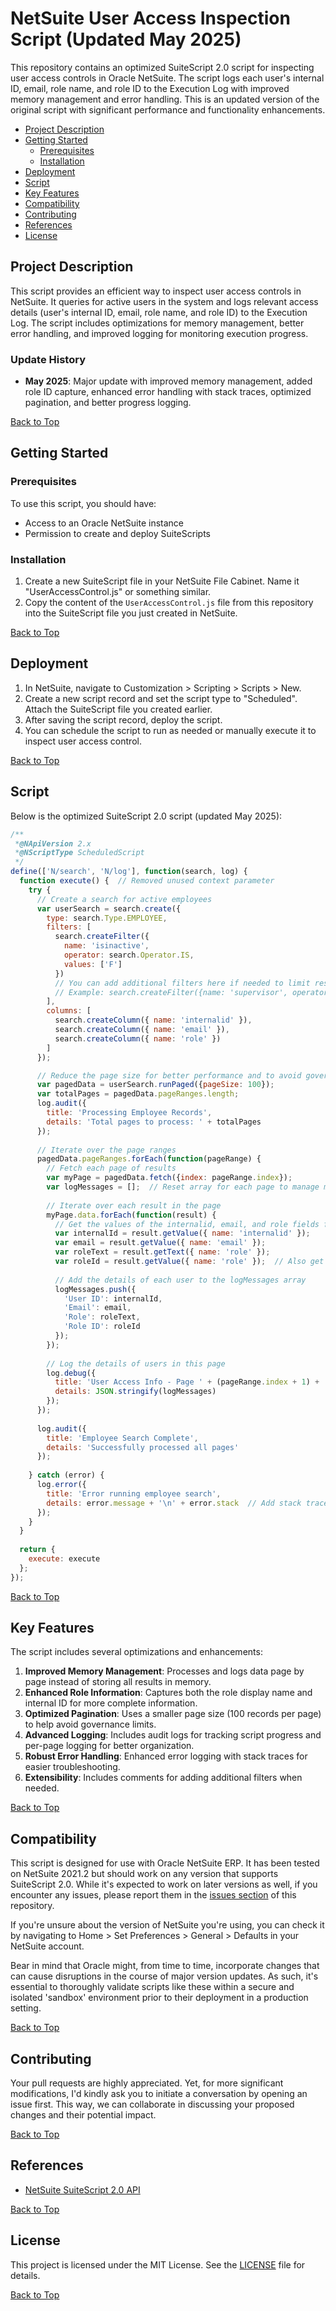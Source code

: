 # NetSuite User Access Inspection Script (Updated May 2025)

This repository contains an optimized SuiteScript 2.0 script for inspecting user access controls in Oracle NetSuite. The script logs each user's internal ID, email, role name, and role ID to the Execution Log with improved memory management and error handling. This is an updated version of the original script with significant performance and functionality enhancements.

- [Project Description](#project-description)
- [Getting Started](#getting-started)
  - [Prerequisites](#prerequisites)
  - [Installation](#installation)
- [Deployment](#deployment)
- [Script](#script)
- [Key Features](#key-features)
- [Compatibility](#compatibility)
- [Contributing](#contributing)
- [References](#references)
- [License](#license)

## Project Description

This script provides an efficient way to inspect user access controls in NetSuite. It queries for active users in the system and logs relevant access details (user's internal ID, email, role name, and role ID) to the Execution Log. The script includes optimizations for memory management, better error handling, and improved logging for monitoring execution progress.

### Update History
- **May 2025**: Major update with improved memory management, added role ID capture, enhanced error handling with stack traces, optimized pagination, and better progress logging.

[Back to Top](#netsuite-user-access-inspection-script)

## Getting Started

### Prerequisites

To use this script, you should have:

- Access to an Oracle NetSuite instance
- Permission to create and deploy SuiteScripts

### Installation

1. Create a new SuiteScript file in your NetSuite File Cabinet. Name it "UserAccessControl.js" or something similar.
2. Copy the content of the `UserAccessControl.js` file from this repository into the SuiteScript file you just created in NetSuite.

[Back to Top](#netsuite-user-access-inspection-script)

## Deployment

1. In NetSuite, navigate to Customization > Scripting > Scripts > New.
2. Create a new script record and set the script type to "Scheduled". Attach the SuiteScript file you created earlier.
3. After saving the script record, deploy the script.
4. You can schedule the script to run as needed or manually execute it to inspect user access control.

[Back to Top](#netsuite-user-access-inspection-script)

## Script

Below is the optimized SuiteScript 2.0 script (updated May 2025):

```javascript
/**
 *@NApiVersion 2.x
 *@NScriptType ScheduledScript
 */
define(['N/search', 'N/log'], function(search, log) {
  function execute() {  // Removed unused context parameter
    try {
      // Create a search for active employees
      var userSearch = search.create({
        type: search.Type.EMPLOYEE,
        filters: [
          search.createFilter({
            name: 'isinactive',
            operator: search.Operator.IS,
            values: ['F']
          })
          // You can add additional filters here if needed to limit results
          // Example: search.createFilter({name: 'supervisor', operator: search.Operator.ANYOF, values: [123]})
        ],
        columns: [
          search.createColumn({ name: 'internalid' }),
          search.createColumn({ name: 'email' }),
          search.createColumn({ name: 'role' })
        ]
      });

      // Reduce the page size for better performance and to avoid governance issues
      var pagedData = userSearch.runPaged({pageSize: 100});
      var totalPages = pagedData.pageRanges.length;
      log.audit({
        title: 'Processing Employee Records', 
        details: 'Total pages to process: ' + totalPages
      });
      
      // Iterate over the page ranges
      pagedData.pageRanges.forEach(function(pageRange) {
        // Fetch each page of results
        var myPage = pagedData.fetch({index: pageRange.index});
        var logMessages = [];  // Reset array for each page to manage memory better
        
        // Iterate over each result in the page
        myPage.data.forEach(function(result) {
          // Get the values of the internalid, email, and role fields for each result
          var internalId = result.getValue({ name: 'internalid' });
          var email = result.getValue({ name: 'email' });
          var roleText = result.getText({ name: 'role' });
          var roleId = result.getValue({ name: 'role' });  // Also get the role ID
          
          // Add the details of each user to the logMessages array
          logMessages.push({
            'User ID': internalId,
            'Email': email,
            'Role': roleText,
            'Role ID': roleId
          });
        });
        
        // Log the details of users in this page
        log.debug({
          title: 'User Access Info - Page ' + (pageRange.index + 1) + ' of ' + totalPages,
          details: JSON.stringify(logMessages)
        });
      });
      
      log.audit({
        title: 'Employee Search Complete',
        details: 'Successfully processed all pages'
      });
      
    } catch (error) {
      log.error({
        title: 'Error running employee search',
        details: error.message + '\n' + error.stack  // Add stack trace for better debugging
      });
    }
  }
  
  return {
    execute: execute
  };
});
```

[Back to Top](#netsuite-user-access-inspection-script)

## Key Features

The script includes several optimizations and enhancements:

1. **Improved Memory Management**: Processes and logs data page by page instead of storing all results in memory.
2. **Enhanced Role Information**: Captures both the role display name and internal ID for more complete information.
3. **Optimized Pagination**: Uses a smaller page size (100 records per page) to help avoid governance limits.
4. **Advanced Logging**: Includes audit logs for tracking script progress and per-page logging for better organization.
5. **Robust Error Handling**: Enhanced error logging with stack traces for easier troubleshooting.
6. **Extensibility**: Includes comments for adding additional filters when needed.

[Back to Top](#netsuite-user-access-inspection-script)

## Compatibility

This script is designed for use with Oracle NetSuite ERP. It has been tested on NetSuite 2021.2 but should work on any version that supports SuiteScript 2.0. While it's expected to work on later versions as well, if you encounter any issues, please report them in the [issues section](#contributing) of this repository.

If you're unsure about the version of NetSuite you're using, you can check it by navigating to Home > Set Preferences > General > Defaults in your NetSuite account.

Bear in mind that Oracle might, from time to time, incorporate changes that can cause disruptions in the course of major version updates. As such, it's essential to thoroughly validate scripts like these within a secure and isolated 'sandbox' environment prior to their deployment in a production setting.

[Back to Top](#netsuite-user-access-inspection-script)

## Contributing

Your pull requests are highly appreciated. Yet, for more significant modifications, I'd kindly ask you to initiate a conversation by opening an issue first. This way, we can collaborate in discussing your proposed changes and their potential impact.

[Back to Top](#netsuite-user-access-inspection-script)

## References

- [NetSuite SuiteScript 2.0 API](https://www.netsuite.com/portal/developers/resources/apis/suitescript2.shtml)

[Back to Top](#netsuite-user-access-inspection-script)

## License

This project is licensed under the MIT License. See the [LICENSE](License.txt) file for details.

[Back to Top](#netsuite-user-access-inspection-script)